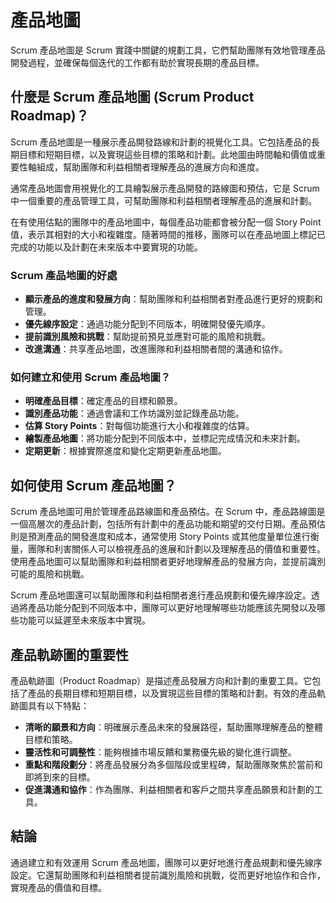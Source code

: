 # 產品地圖

Scrum 產品地圖是 Scrum 實踐中關鍵的規劃工具，它們幫助團隊有效地管理產品開發過程，並確保每個迭代的工作都有助於實現長期的產品目標。

## 什麼是 Scrum 產品地圖 (Scrum Product Roadmap)？

Scrum 產品地圖是一種展示產品開發路線和計劃的視覺化工具。它包括產品的長期目標和短期目標，以及實現這些目標的策略和計劃。此地圖由時間軸和價值或重要性軸組成，幫助團隊和利益相關者理解產品的進展方向和進度。

通常產品地圖會用視覺化的工具繪製展示產品開發的路線圖和預估，它是 Scrum 中一個重要的產品管理工具，可幫助團隊和利益相關者理解產品的進展和計劃。

在有使用估點的團隊中的產品地圖中，每個產品功能都會被分配一個 Story Point 值，表示其相對的大小和複雜度。隨著時間的推移，團隊可以在產品地圖上標記已完成的功能以及計劃在未來版本中要實現的功能。

### Scrum 產品地圖的好處

- **顯示產品的進度和發展方向**：幫助團隊和利益相關者對產品進行更好的規劃和管理。
- **優先線序設定**：通過功能分配到不同版本，明確開發優先順序。
- **提前識別風險和挑戰**：幫助提前預見並應對可能的風險和挑戰。
- **改進溝通**：共享產品地圖，改進團隊和利益相關者間的溝通和協作。

### 如何建立和使用 Scrum 產品地圖？

- **明確產品目標**：確定產品的目標和願景。
- **識別產品功能**：通過會議和工作坊識別並記錄產品功能。
- **估算 Story Points**：對每個功能進行大小和複雜度的估算。
- **繪製產品地圖**：將功能分配到不同版本中，並標記完成情況和未來計劃。
- **定期更新**：根據實際進度和變化定期更新產品地圖。


## 如何使用 Scrum 產品地圖？

Scrum 產品地圖可用於管理產品路線圖和產品預估。在 Scrum 中，產品路線圖是一個高層次的產品計劃，包括所有計劃中的產品功能和期望的交付日期。產品預估則是預測產品的開發進度和成本，通常使用 Story Points 或其他度量單位進行衡量，團隊和利害關係人可以檢視產品的進展和計劃以及理解產品的價值和重要性。使用產品地圖可以幫助團隊和利益相關者更好地理解產品的發展方向，並提前識別可能的風險和挑戰。

Scrum 產品地圖還可以幫助團隊和利益相關者進行產品規劃和優先線序設定。透過將產品功能分配到不同版本中，團隊可以更好地理解哪些功能應該先開發以及哪些功能可以延遲至未來版本中實現。



## 產品軌跡圖的重要性

產品軌跡圖（Product Roadmap）是描述產品發展方向和計劃的重要工具。它包括了產品的長期目標和短期目標，以及實現這些目標的策略和計劃。有效的產品軌跡圖具有以下特點：

- **清晰的願景和方向**：明確展示產品未來的發展路徑，幫助團隊理解產品的整體目標和策略。
- **靈活性和可調整性**：能夠根據市場反饋和業務優先級的變化進行調整。
- **重點和階段劃分**：將產品發展分為多個階段或里程碑，幫助團隊聚焦於當前和即將到來的目標。
- **促進溝通和協作**：作為團隊、利益相關者和客戶之間共享產品願景和計劃的工具。



## 結論

通過建立和有效運用 Scrum 產品地圖，團隊可以更好地進行產品規劃和優先線序設定。它還幫助團隊和利益相關者提前識別風險和挑戰，從而更好地協作和合作，實現產品的價值和目標。
